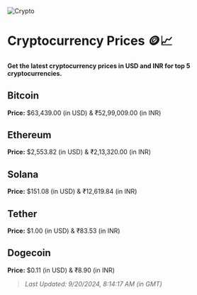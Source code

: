 
![Crypto](https://www.techguide.com.au/wp-content/uploads/2020/11/crypto3.jpeg)

# Cryptocurrency Prices 🪙📈

#### Get the latest cryptocurrency prices in USD and INR for top 5 cryptocurrencies.

## Bitcoin

**Price:** $63,439.00 (in USD) & ₹52,99,009.00 (in INR)

## Ethereum

**Price:** $2,553.82 (in USD) & ₹2,13,320.00 (in INR)

## Solana

**Price:** $151.08 (in USD) & ₹12,619.84 (in INR)

## Tether

**Price:** $1.00 (in USD) & ₹83.53 (in INR)

## Dogecoin

**Price:** $0.11 (in USD) & ₹8.90 (in INR)

> _Last Updated: 9/20/2024, 8:14:17 AM (in GMT)_
